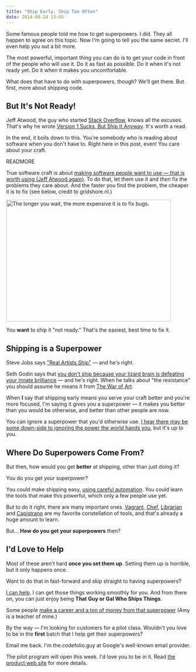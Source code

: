 ```yaml
---
title: "Ship Early, Ship Too Often"
date: 2014-08-24 13:05
---
```


Some famous people told me how to get superpowers. I did. They all happen to
agree on this topic. Now I'm going to tell you the same secret. I'll even
help you out a bit more.

The most powerful, important thing you can do is to get your code in front of
the people who will use it. Do it as fast as possible. Do it when it's not
ready yet. Do it when it makes you uncomfortable.

What does that have to do with superpowers, though? We'll get there. But first,
more about shipping code.

## But It's Not Ready!

Jeff Atwood, the guy who started <a href="http://stackoverflow.com" target="_so">Stack Overflow</a>, knows
all the excuses. That's why he wrote
<a href="http://blog.codinghorror.com/version-1-sucks-but-ship-it-anyway/" target="_atwood">Version 1
Sucks, But Ship It Anyway</a>. It's worth a read.

In the end, it boils down to this. You're somebody who is reading about
software when you don't have to. Right here in this post, even! You care about
your craft.

READMORE

True software craft is about <a
href="http://blog.codinghorror.com/shipping-isnt-enough/" target="_atwood2">making software
people want to use &mdash; that is worth using (Jeff Atwood again)</a>. To do that,
let them use it and <i>then</i> fix the problems they care about. And the faster you
find the problem, the cheaper it is to fix (see below, credit to gridshore.nl.)

<img class="center-block" src="/images/defect_cost_gridshore_nl.jpg" width="450" height="332" alt="The longer you wait, the more expensive it is to fix bugs." />

You <b>want</b> to ship it "not ready." That's the easiest, best time to fix it.

## Shipping is a Superpower

Steve Jobs says <a href="http://en.wikiquote.org/wiki/Steve_Jobs" target="_wikiquote">"Real Artists Ship"</a> &mdash; and he's right.

Seth Godin says that <a
href="http://99u.com/articles/6249/seth-godin-the-truth-about-shipping" target="_godin">you
don't ship because your lizard brain is defeating your innate brilliance</a>
&mdash; and he's right. When he talks about "the resistance" you should assume
he means it from <a
href="http://www.amazon.com/The-War-Art-Through-Creative/dp/1936891026" target="_warofart">The
War of Art</a>.

When <b>I</b> say that shipping early means you serve your craft better and you're more focused, I'm
saying it gives you a superpower &mdash; it makes you better than you would
be otherwise, and better than other people are now.

You can ignore a superpower that you'd otherwise use. <a
href="http://en.wikipedia.org/wiki/Uncle_Ben" target="_uncleben">I hear there may be some
down-side to ignoring the power the world hands you</a>, but it's up to you.

## Where Do Superpowers Come From?

But then, how would you get <b>better</b> at shipping, other than just doing it?

You do you get your superpower?

You could make shipping easy, <a
href="http://puppetlabs.com/blog/continuous-integration-success-depends-on-automation" target="_puppet">using
careful automation</a>. You could learn the tools that make this powerful,
which only a few people use yet.

But to do it right, there are many important ones. <a
href="http://vagrantup.com" target="_vagrant">Vagrant</a>, <a
href="http://getchef.com" target="_chef">Chef</a>, <a
href="https://github.com/applicationsonline/librarian" target="_librarian">Librarian</a> and <a
href="http://capistranorb.com" target="_capistrano">Capistrano</a> are my favorite constellation of
tools, and that's already a huge amount to learn.

But... <b>How do you get your superpowers</b> then?

## I'd Love to Help

Most of these aren't hard <b>once you set them up</b>. Setting them up is
horrible, but it only happens once.

Want to do that in fast-forward and skip straight to having superpowers?

<a href="http://rubymadscience.com">I can help</a>. I can get those things
working smoothly for you. And from there on, you can just enjoy being
<b>That Guy or Gal Who Ships Things</b>.

Some people <a
href="http://unicornfree.com/2010/i-made-216668-from-products" target="_amyhoy">make a career
and a ton of money from that superpower</a> (Amy is a teacher of mine.)

By the way &mdash; I'm looking for customers for a pilot class. Wouldn't
you love to be in the <b>first</b> batch that I help get their superpowers?

Email me back. I'm the.codefolio.guy at Google's well-known email provider.

The pilot program will open this week. I'd love you to be in it. Read <a
href="http://rubymadscience.com">the product web site</a> for more details.
